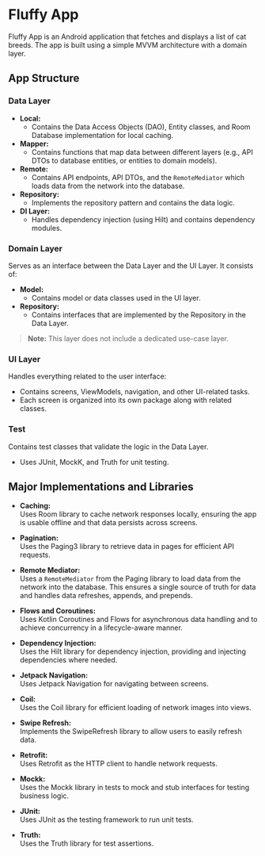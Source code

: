 # Fluffy App

Fluffy App is an Android application that fetches and displays a list of cat breeds. The app is built using a simple MVVM architecture with a domain layer.

## App Structure

### Data Layer
- **Local:**  
   - Contains the Data Access Objects (DAO), Entity classes, and Room Database implementation for local caching.
- **Mapper:**  
  - Contains functions that map data between different layers (e.g., API DTOs to database entities, or entities to domain models).
- **Remote:**  
  - Contains API endpoints, API DTOs, and the `RemoteMediator` which loads data from the network into the database.
- **Repository:**  
  - Implements the repository pattern and contains the data logic.
- **DI Layer:**  
  - Handles dependency injection (using Hilt) and contains dependency modules.

### Domain Layer
Serves as an interface between the Data Layer and the UI Layer. It consists of:
- **Model:**  
  - Contains model or data classes used in the UI layer.
- **Repository:**  
   - Contains interfaces that are implemented by the Repository in the Data Layer.

> **Note:** This layer does not include a dedicated use-case layer.

### UI Layer
Handles everything related to the user interface:
- Contains screens, ViewModels, navigation, and other UI-related tasks.
- Each screen is organized into its own package along with related classes.

### Test
Contains test classes that validate the logic in the Data Layer.
- Uses JUnit, MockK, and Truth for unit testing.

## Major Implementations and Libraries

- **Caching:**  
  Uses Room library to cache network responses locally, ensuring the app is usable offline and that data persists across screens.

- **Pagination:**  
  Uses the Paging3 library to retrieve data in pages for efficient API requests.

- **Remote Mediator:**  
  Uses a `RemoteMediator` from the Paging library to load data from the network into the database. This ensures a single source of truth for data and handles data refreshes, appends, and prepends.

- **Flows and Coroutines:**  
  Uses Kotlin Coroutines and Flows for asynchronous data handling and to achieve concurrency in a lifecycle-aware manner.

- **Dependency Injection:**  
  Uses the Hilt library for dependency injection, providing and injecting dependencies where needed.

- **Jetpack Navigation:**  
  Uses Jetpack Navigation for navigating between screens.

- **Coil:**  
  Uses the Coil library for efficient loading of network images into views.

- **Swipe Refresh:**  
  Implements the SwipeRefresh library to allow users to easily refresh data.

- **Retrofit:**  
  Uses Retrofit as the HTTP client to handle network requests.

- **Mockk:**  
  Uses the Mockk library in tests to mock and stub interfaces for testing business logic.

- **JUnit:**  
  Uses JUnit as the testing framework to run unit tests.

- **Truth:**  
  Uses the Truth library for test assertions.
